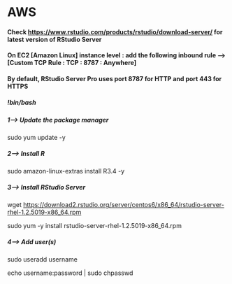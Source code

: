 # AWS
#### Check  https://www.rstudio.com/products/rstudio/download-server/ for latest version of RStudio Server
#### On EC2 [Amazon Linux] instance level : add the following inbound rule --> [Custom TCP Rule : TCP : 8787 : Anywhere]
#### By default, RStudio Server Pro uses port 8787 for HTTP and port 443 for HTTPS
##### !bin/bash

##### 1--> Update the package manager
sudo yum update -y

##### 2--> Install R
sudo amazon-linux-extras install R3.4 -y

##### 3--> Install RStudio Server
wget https://download2.rstudio.org/server/centos6/x86_64/rstudio-server-rhel-1.2.5019-x86_64.rpm

sudo yum -y install rstudio-server-rhel-1.2.5019-x86_64.rpm

##### 4--> Add user(s)
sudo useradd username

echo username:password | sudo chpasswd

